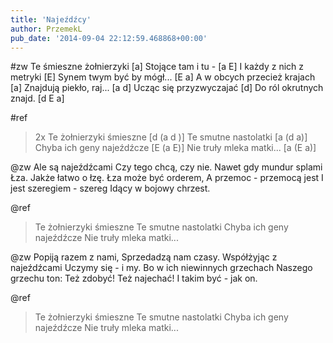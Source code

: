 ```yaml
---
title: 'Najeźdźcy'
author: PrzemekL
pub_date: '2014-09-04 22:12:59.468868+00:00'
---
```


#zw
Te śmieszne żołnierzyki [a]
Stojące tam i tu - [a E]
I każdy z nich z metryki [E]
Synem twym być by mógł... [E a]
A w obcych przecież krajach [a]
Znajdują piekło, raj... [a d]
Ucząc się przyzwyczajać [d]
Do ról okrutnych znajd. [d E a]

#ref
>2x
>Te żołnierzyki śmieszne [d (a d )]
>Te smutne nastolatki [a (d a)]
>Chyba ich geny najeźdźcze [E (a E)]
> Nie truły mleka matki... [a (E a)]

@zw
Ale są najeźdźcami
Czy tego chcą, czy nie.
Nawet gdy mundur splami
Łza. Jakże łatwo o łzę.
Łza może być orderem,
A przemoc - przemocą jest
I jest szeregiem - szereg
Idący w bojowy chrzest.

@ref
>Te żołnierzyki śmieszne
>Te smutne nastolatki
>Chyba ich geny najeźdźcze
> Nie truły mleka matki...

@zw
Popiją razem z nami,
Sprzedadzą nam czasy.
Współżyjąc z najeźdźcami
Uczymy się - i my.
Bo w ich niewinnych grzechach
Naszego grzechu ton:
Też zdobyć! Też najechać!
I takim być - jak on.

@ref
>Te żołnierzyki śmieszne
>Te smutne nastolatki
>Chyba ich geny najeźdźcze
> Nie truły mleka matki...